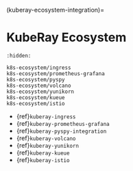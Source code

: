 (kuberay-ecosystem-integration)=

# KubeRay Ecosystem

```{toctree}
:hidden:

k8s-ecosystem/ingress
k8s-ecosystem/prometheus-grafana
k8s-ecosystem/pyspy
k8s-ecosystem/volcano
k8s-ecosystem/yunikorn
k8s-ecosystem/kueue
k8s-ecosystem/istio
```

* {ref}`kuberay-ingress`
* {ref}`kuberay-prometheus-grafana`
* {ref}`kuberay-pyspy-integration`
* {ref}`kuberay-volcano`
* {ref}`kuberay-yunikorn`
* {ref}`kuberay-kueue`
* {ref}`kuberay-istio`
